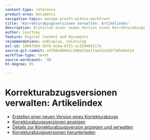 ```yaml
---
content-type: reference
product-area: documents
navigation-topic: manage-proofs-within-workfront
title: 'Korrekturabzugsversionen verwalten: Artikelindex'
description: Erstellen einer neuen Version eines Korrekturabzugs
author: Courtney
feature: Digital Content and Documents
recommendations: noDisplay, noCatalog
exl-id: 1806fd69-35f6-4cba-8f21-ac259469117a
source-git-commit: ed708a98662c198e52b417ae53e165f3d5e9a524
workflow-type: tm+mt
source-wordcount: '36'
ht-degree: 0%

---
```


# Korrekturabzugsversionen verwalten: Artikelindex

* [Erstellen einer neuen Version eines Korrekturabzugs](../../../../review-and-approve-work/proofing/managing-proofs-within-workfront/create-new-proof-version.md)
* [Korrekturabzugsversionen anzeigen](../../../../review-and-approve-work/proofing/managing-proofs-within-workfront/manage-proof-versions/view-proof-versions.md)
* [Details zur Korrekturabzugsversion anzeigen und verwalten](../../../../review-and-approve-work/proofing/managing-proofs-within-workfront/manage-proof-versions/view-version-details.md)
* [Korrekturabzugsversionen herunterladen](../../../../review-and-approve-work/proofing/managing-proofs-within-workfront/manage-proof-versions/download-versions.md)
